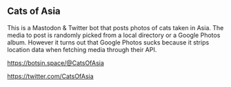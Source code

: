 Cats of Asia
------------

This is a Mastodon & Twitter bot that posts photos of cats taken in Asia. The media to post is randomly picked from a
local directory or a Google Photos album. However it turns out that Google Photos sucks because it strips location data
when fetching media through their API.

https://botsin.space/@CatsOfAsia

https://twitter.com/CatsOfAsia

